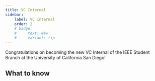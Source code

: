 ```yaml
---
title: VC Internal
sidebar:
    label: VC Internal
    order: 2
    # badge:
    #     text: New
    #     variant: tip
---
```


Congratulations on becoming the new VC Internal of the IEEE Student Branch at the University of California San Diego!

## What to know
